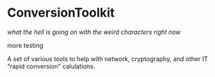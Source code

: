 # ConversionToolkit
_what the hell is going on with the weird characters right now_

more testing

A set of various tools to help with network, cryptography, and other IT "rapid conversion" calulations.
